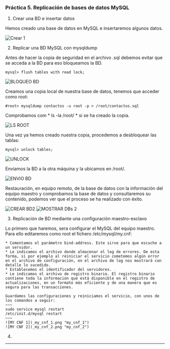 ### Práctica 5. Replicación de bases de datos MySQL ###

1. Crear una BD e insertar datos

  Hemos creado una base de datos en MySQL e insertaremos algunos datos.

  ![Crear 1](tab1.png "crear_1")

2. Replicar una BD MySQL con mysqldump

  Antes de hacer la copia de seguridad en el archivo .sql debemos evitar que se acceda a la BD para eso bloqueamos la BD.
  ~~~
  mysql> flush tables with read lock;
  ~~~
  ![BLOQUEO BD](block_act.png "bloqueo_bd")

  Creamos una copia local de nuestra base de datos, tenemos que acceder como root:
  ~~~
  #root> mysqldump contactos -u root -p > /root/contactos.sql
  ~~~
  Comprobamos com * ls -la /root/ * si se ha creado la copia.

  ![LS ROOT](_ls_root.png "ls_root")

  Una vez ya hemos creado nuestra copia, procedemos a desbloquear las tablas:
  ~~~
  mysql> unlock tables;
  ~~~
  ![UNLOCK](unlock.png "unlock")

  Enviamos la BD a la otra máquina y la ubicamos en /root/.

  ![ENVIO BD](_envio_bd.png "evio_bd")

  Restauración, en equipo remoto, de la base de datos con la información del equipo maestro y comprobamos la base de datos y consultaremos su contenido, podemos ver que el proceso se ha realizado con éxito.

  ![CREAR BD2](_db2_create.png "crear_bd2")
  ![MOSTRAR DBs 2](_show_db2.png "show_db2")

3. Replicación de BD mediante una configuración maestro-esclavo

  Lo primero que haremos, sera configurar el MySQL del equipo maestro. Para ello editaremos como root el fichero /etc/mysql/my.cnf:

    * Comentamos el parámetro bind-address. Este sirve para que escuche a un servidor.
    * Le indicamos el archivo donde almacenar el log de errores. De esta forma, si por ejemplo al reiniciar el servicio cometemos algún error en el archivo de configuración, en el archivo de log nos mostrará con detalle lo sucedido.
    * Establecemos el identificador del servidores.
    * Le indicamos el archivo de registro binario. El registro binario contiene toda la información que está disponible en el registro de actualizaciones, en un formato más eficiente y de una manera que es segura para las transacciones.

    Guardamos las configuraciones y reiniciamos el servicio, con unos de los comandos a seguir:
    ~~~
    sudo service mysql restart
    /etc/init.d/mysql restart
    ~~~
    ![MY CNF 1](_my_cnf_1.png "my_cnf_1")
    ![MY CNF 2](_my_cnf_2.png "my_cnf_2")
4.
***
